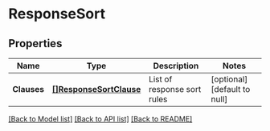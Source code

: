 # ResponseSort

## Properties
Name | Type | Description | Notes
------------ | ------------- | ------------- | -------------
**Clauses** | [**[]ResponseSortClause**](ResponseSortClause.md) | List of response sort rules | [optional] [default to null]

[[Back to Model list]](../README.md#documentation-for-models) [[Back to API list]](../README.md#documentation-for-api-endpoints) [[Back to README]](../README.md)


